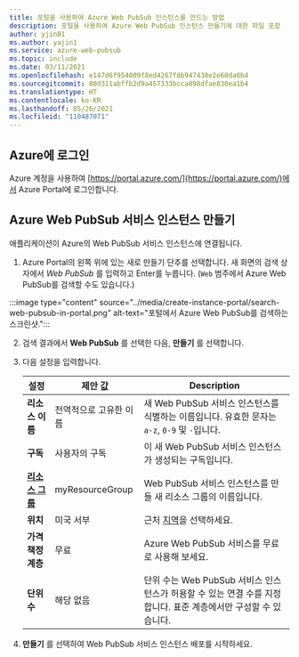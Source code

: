 ```yaml
---
title: 포털을 사용하여 Azure Web PubSub 인스턴스를 만드는 방법
description: 포털을 사용하여 Azure Web PubSub 인스턴스 만들기에 대한 파일 포함
author: yjin81
ms.author: yajin1
ms.service: azure-web-pubsub
ms.topic: include
ms.date: 03/11/2021
ms.openlocfilehash: e147d6f954009f8ed4267f8b947438e2e60da0b4
ms.sourcegitcommit: 80d311abffb2d9a457333bcca898dfae830ea1b4
ms.translationtype: HT
ms.contentlocale: ko-KR
ms.lasthandoff: 05/26/2021
ms.locfileid: "110487071"
---
```

## <a name="sign-in-to-azure"></a>Azure에 로그인

Azure 계정을 사용하여 [https://portal.azure.com/](https://portal.azure.com/)에서 Azure Portal에 로그인합니다.

## <a name="create-an-azure-web-pubsub-service-instance"></a>Azure Web PubSub 서비스 인스턴스 만들기

애플리케이션이 Azure의 Web PubSub 서비스 인스턴스에 연결됩니다.

1. Azure Portal의 왼쪽 위에 있는 새로 만들기 단추를 선택합니다. 새 화면의 검색 상자에서 *Web PubSub* 를 입력하고 Enter를 누릅니다. (`Web` 범주에서 Azure Web PubSub를 검색할 수도 있습니다.)

:::image type="content" source="../media/create-instance-portal/search-web-pubsub-in-portal.png" alt-text="포털에서 Azure Web PubSub를 검색하는 스크린샷.":::

2. 검색 결과에서 **Web PubSub** 를 선택한 다음, **만들기** 를 선택합니다.

3. 다음 설정을 입력합니다.

    | 설정      | 제안 값  | Description                                        |
    | ------------ |  ------- | -------------------------------------------------- |
    | **리소스 이름** | 전역적으로 고유한 이름 | 새 Web PubSub 서비스 인스턴스를 식별하는 이름입니다. 유효한 문자는 `a-z`, `0-9` 및 `-`입니다.  | 
    | **구독** | 사용자의 구독 | 이 새 Web PubSub 서비스 인스턴스가 생성되는 구독입니다. | 
    | **[리소스 그룹](../../azure-resource-manager/management/overview.md)** |  myResourceGroup | Web PubSub 서비스 인스턴스를 만들 새 리소스 그룹의 이름입니다. | 
    | **위치** | 미국 서부 | 근처 [지역](https://azure.microsoft.com/regions/)을 선택하세요. |
    | **가격 책정 계층** | 무료 | Azure Web PubSub 서비스를 무료로 사용해 보세요. |
    | **단위 수** |  해당 없음 | 단위 수는 Web PubSub 서비스 인스턴스가 허용할 수 있는 연결 수를 지정합니다. 표준 계층에서만 구성할 수 있습니다. |

4. **만들기** 를 선택하여 Web PubSub 서비스 인스턴스 배포를 시작하세요.
